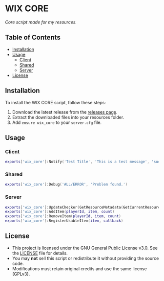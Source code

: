 # WIX CORE
*Core script made for my resources.*

## Table of Contents
- [Installation](#installation)
- [Usage](#usage)
  - [Client](#client)
  - [Shared](#shared)
  - [Server](#server)
- [License](#license)

## Installation
To install the WIX CORE script, follow these steps:
1. Download the latest release from the [releases page](https://github.com/your-repo/wix_core/releases).
2. Extract the downloaded files into your resources folder.
3. Add `ensure wix_core` to your `server.cfg` file.

## Usage

### Client

```lua
exports['wix_core']:Notify('Test Title', 'This is a test message', 'success')
```

### Shared

```lua
exports['wix_core']:Debug('ALL/ERROR', 'Problem found.')
```

### Server

```lua
exports['wix_core']:UpdateChecker(GetResourceMetadata(GetCurrentResourceName(), 'version', 0))
exports['wix_core']:AddItem(playerId, item, count)
exports['wix_core']:RemoveItem(playerId, item, count)
exports['wix_core']:RegisterUsableItem(item, callback)
```

## License
- This project is licensed under the GNU General Public License v3.0. See the [LICENSE](LICENSE) file for details.
- You may **not** sell this script or redistribute it without providing the source code.  
- Modifications must retain original credits and use the same license (GPLv3).  
